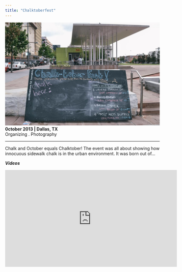 ```yaml
---
title: "Chalktoberfest"
---
```


![Chalktoberfest](assets/img/work/chalktoberfest/chalktoberfest.jpg)
**0ctober 2013 | Dallas, TX** <br>
Organizing . Photography <br>

---

Chalk and October equals Chalktober! The event was all about showing how innocuous sidewalk chalk is in the urban environment. It was born out of...


***Videos***
<iframe width="560" height="315" src="https://www.youtube.com/embed/qOdeZhQp9qM" frameborder="0" allowfullscreen></iframe>
